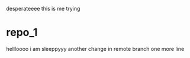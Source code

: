 desperateeee
this is me trying

# repo_1

hellloooo
i am sleeppyyy
another change in remote branch
one more line
